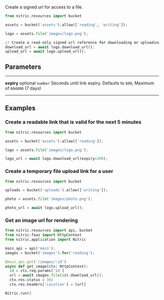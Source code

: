 Create a signed url for access to a file.

```python
from nitric.resources import bucket

assets = bucket('assets').allow(['reading', 'writing']);

logo = assets.file('images/logo.png');

// Create a read-only signed url reference for downloading or uploading
download_url = await logo.download_url();
upload_url = await logo.upload_url();
```

## Parameters

---

**expiry** optional `number` 
Seconds until link expiry. Defaults to `600`, Maximum of `604800` (7 days)

---

## Examples

### Create a readable link that is valid for the next 5 minutes

```python
from nitric.resources import bucket

assets = bucket('assets').allow(['reading']);

logo = assets.file('images/logo.png');

logo_url = await logo.download_url(expiry=300);
```

### Create a temporary file upload link for a user

```python
from nitric.resources import bucket

uploads = bucket('uploads').allow(['writing']);

photo = assets.file('images/photo.png');

photo_url = await logo.upload_url();
```

### Get an image url for rendering

```python
from nitric.resources import api, bucket
from nitric.faas import HttpContext
from nitric.application import Nitric

main_api = api('main');
images = bucket('images').for('reading');

@main_api.get('/images/:id')
async def get_image(ctx: HttpContext):
  id = ctx.req.params['id']
  url = await images.file(id).download_url();
  ctx.res.status = 303
  ctx.res.headers['Location'] = [url]

Nitric.run()
```
